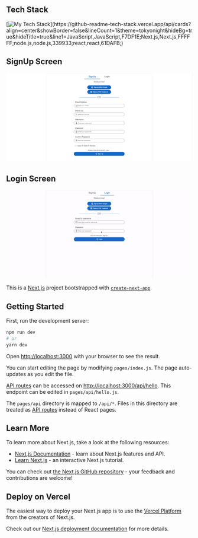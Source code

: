 ## Tech Stack
[![My Tech Stack](https://github-readme-tech-stack.vercel.app/api/cards?align=center&showBorder=false&lineCount=1&theme=tokyonight&hideBg=true&hideTitle=true&line1=JavaScript,JavaScript,F7DF1E;Next.js,Next.js,FFFFFF;node.js,node.js,339933;react,react,61DAFB;)](https://github-readme-tech-stack.vercel.app/api/cards?align=center&showBorder=false&lineCount=1&theme=tokyonight&hideBg=true&hideTitle=true&line1=JavaScript,JavaScript,F7DF1E;Next.js,Next.js,FFFFFF;node.js,node.js,339933;react,react,61DAFB;)

## SignUp Screen
<img src="/public/signup.png" width="100%" height="60%"/>

## Login Screen
<img src="/public/login.gif" width="auto" height="auto"/>




This is a [Next.js](https://nextjs.org/) project bootstrapped with [`create-next-app`](https://github.com/vercel/next.js/tree/canary/packages/create-next-app).

## Getting Started

First, run the development server:

```bash
npm run dev
# or
yarn dev
```

Open [http://localhost:3000](http://localhost:3000) with your browser to see the result.

You can start editing the page by modifying `pages/index.js`. The page auto-updates as you edit the file.

[API routes](https://nextjs.org/docs/api-routes/introduction) can be accessed on [http://localhost:3000/api/hello](http://localhost:3000/api/hello). This endpoint can be edited in `pages/api/hello.js`.

The `pages/api` directory is mapped to `/api/*`. Files in this directory are treated as [API routes](https://nextjs.org/docs/api-routes/introduction) instead of React pages.

## Learn More

To learn more about Next.js, take a look at the following resources:

- [Next.js Documentation](https://nextjs.org/docs) - learn about Next.js features and API.
- [Learn Next.js](https://nextjs.org/learn) - an interactive Next.js tutorial.

You can check out [the Next.js GitHub repository](https://github.com/vercel/next.js/) - your feedback and contributions are welcome!

## Deploy on Vercel

The easiest way to deploy your Next.js app is to use the [Vercel Platform](https://vercel.com/new?utm_medium=default-template&filter=next.js&utm_source=create-next-app&utm_campaign=create-next-app-readme) from the creators of Next.js.

Check out our [Next.js deployment documentation](https://nextjs.org/docs/deployment) for more details.
